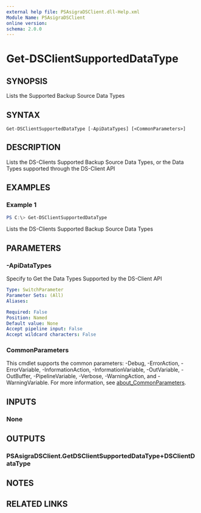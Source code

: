 ```yaml
---
external help file: PSAsigraDSClient.dll-Help.xml
Module Name: PSAsigraDSClient
online version:
schema: 2.0.0
---
```


# Get-DSClientSupportedDataType

## SYNOPSIS
Lists the Supported Backup Source Data Types

## SYNTAX

```
Get-DSClientSupportedDataType [-ApiDataTypes] [<CommonParameters>]
```

## DESCRIPTION
Lists the DS-Clients Supported Backup Source Data Types, or the Data Types supported through the DS-Client API

## EXAMPLES

### Example 1
```powershell
PS C:\> Get-DSClientSupportedDataType
```

Lists the DS-Clients Supported Backup Source Data Types

## PARAMETERS

### -ApiDataTypes
Specify to Get the Data Types Supported by the DS-Client API

```yaml
Type: SwitchParameter
Parameter Sets: (All)
Aliases:

Required: False
Position: Named
Default value: None
Accept pipeline input: False
Accept wildcard characters: False
```

### CommonParameters
This cmdlet supports the common parameters: -Debug, -ErrorAction, -ErrorVariable, -InformationAction, -InformationVariable, -OutVariable, -OutBuffer, -PipelineVariable, -Verbose, -WarningAction, and -WarningVariable. For more information, see [about_CommonParameters](http://go.microsoft.com/fwlink/?LinkID=113216).

## INPUTS

### None

## OUTPUTS

### PSAsigraDSClient.GetDSClientSupportedDataType+DSClientDataType

## NOTES

## RELATED LINKS
